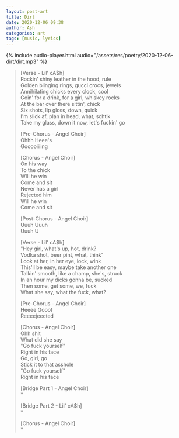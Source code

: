 ```yaml
---
layout: post-art
title: Dirt
date: 2020-12-06 09:38
author: Ash
categories: art
tags: [music, lyrics]
---
```


{% include audio-player.html audio="/assets/res/poetry/2020-12-06-dirt/dirt.mp3" %}

> [Verse - Lil' cA$h]  
> Rockin' shiny leather in the hood, rule  
> Golden blinging rings, gucci crocs, jewels  
> Annihilating chicks every clock, cool  
> Goin' for a drink, for a girl, whiskey rocks  
> At the bar over there sittin', chick  
> Six shots, lip gloss, down, quick  
> I'm slick af, plan in head, what, schtik  
> Take my glass, down it now, let's fuckin' go  
>   
> [Pre-Chorus - Angel Choir]  
> Ohhh Heee's  
> Gooooiiiing  
>   
> [Chorus - Angel Choir]  
> On his way  
> To the chick  
> WIll he win  
> Come and sit  
> Never has a girl  
> Rejected him  
> Will he win  
> Come and sit  
>   
> [Post-Chorus - Angel Choir]  
> Uuuh Uuuh  
> Uuuh U  
>   
> [Verse - Lil' cA$h]  
> "Hey girl, what's up, hot, drink?  
> Vodka shot, beer pint, what, think"  
> Look at her, in her eye, lock, wink  
> This'll be easy, maybe take another one  
> Talkin' smooth, like a champ, she's, struck  
> In an hour my dicks gonna be, sucked  
> Then some, get some, we, fuck  
> What she say, what the fuck, what?  
>   
> [Pre-Chorus - Angel Choir]  
> Heeee Gooot  
> Reeeejeected  
>   
> [Chorus - Angel Choir]  
> Ohh shit  
> What did she say  
> "Go fuck yourself"  
> Right in his face  
> Go, girl, go  
> Stick it to that asshole  
> "Go fuck yourself"  
> Right in his face  
>   
> [Bridge Part 1 - Angel Choir]  
> \*  
>   
> [Bridge Part 2 - Lil' cA$h]  
> \*  
>   
> [Chorus - Angel Choir]  
> \*
>   